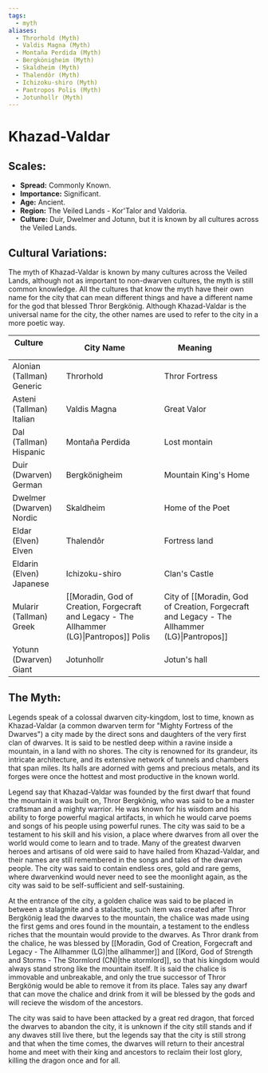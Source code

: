 ```yaml
---
tags:
  - myth
aliases:
  - Throrhold (Myth)
  - Valdis Magna (Myth)
  - Montaña Perdida (Myth)
  - Bergkönigheim (Myth)
  - Skaldheim (Myth)
  - Thalendôr (Myth)
  - Ichizoku-shiro (Myth)
  - Pantropos Polis (Myth)
  - Jotunhollr (Myth)
---
```

# Khazad-Valdar

## Scales:
- **Spread:** Commonly Known.
- **Importance:**  Significant.
- **Age:** Ancient.
- **Region:** The Veiled Lands - Kor'Talor and Valdoria.
- **Culture:** Duir, Dwelmer and Jotunn, but it is known by all cultures across the Veiled Lands.

## Cultural Variations:

The myth of Khazad-Valdar is known by many cultures across the Veiled Lands, although not as important to non-dwarven cultures, the myth is still common knowledge. All the cultures that know the myth have their own name for the city that can mean different things and have a different name for the god that blessed Thror Bergkönig. Although Khazad-Valdar is the universal name for the city, the other names are used to refer to the city in a more poetic way.

| Culture                   | City Name                                                                                | Meaning               |
| ------------------------- | ---------------------------------------------------------------------------------------- | --------------------- |
| Alonian (Tallman) Generic    | Throrhold                                                                                | Thror Fortress        |
| Asteni (Tallman) Italian    | Valdis Magna                                                                             | Great Valor           |
| Dal (Tallman) Hispanic      | Montaña Perdida                                                                          | Lost montain          |
| Duir (Dwarven) German     | Bergkönigheim                                                                            | Mountain King's Home  |
| Dwelmer (Dwarven) Nordic  | Skaldheim                                                                                | Home of the Poet      |
| Eldar (Elven) Elven       | Thalendôr                                                                                | Fortress land         |
| Eldarin (Elven) Japanese  | Ichizoku-shiro                                                                           | Clan's Castle         |
| Mularir (Tallman) Greek     | [[Moradin, God of Creation, Forgecraft and Legacy - The Allhammer (LG)\|Pantropos]] Polis | City of [[Moradin, God of Creation, Forgecraft and Legacy - The Allhammer (LG)\|Pantropos]]     |
| Yotunn (Dwarven) Giant      | Jotunhollr                                                                               | Jotun's hall          |

## The Myth:
Legends speak of a colossal dwarven city-kingdom, lost to time, known as Khazad-Valdar (a common dwarven term for "Mighty Fortress of the Dwarves") a city made by the direct sons and daughters of the very first clan of dwarves. It is said to be nestled deep within a ravine inside a mountain, in a land with no shores. The city is renowned for its grandeur, its intricate architecture, and its extensive network of tunnels and chambers that span miles. Its halls are adorned with gems and precious metals, and its forges were once the hottest and most productive in the known world.

Legend say that Khazad-Valdar was founded by the first dwarf that found the mountain it was built on, Thror Bergkönig, who was said to be a master craftsman and a mighty warrior. He was known for his wisdom and his ability to forge powerful magical artifacts, in which he would carve poems and songs of his people using powerful runes. The city was said to be a testament to his skill and his vision, a place where dwarves from all over the world would come to learn and to trade. Many of the greatest dwarven heroes and artisans of old were said to have hailed from Khazad-Valdar, and their names are still remembered in the songs and tales of the dwarven people. The city was said to contain endless ores, gold and rare gems, where dwarvenkind would never need to see the moonlight again, as the city was said to be self-sufficient and self-sustaining.

At the entrance of the city, a golden chalice was said to be placed in between a stalagmite and a stalactite, such item was created after Thror Bergkönig lead the dwarves to the mountain, the chalice was made using the first gems and ores found in the mountain, a testament to the endless riches that the mountain would provide to the dwarves. As Thror drank from the chalice, he was blessed by [[Moradin, God of Creation, Forgecraft and Legacy - The Allhammer (LG)|the allhammer]] and [[Kord, God of Strength and Storms - The Stormlord (CN)|the stormlord]], so that his kingdom would always stand strong like the mountain itself. It is said the chalice is immovable and unbreakable, and only the true successor of Thror Bergkönig would be able to remove it from its place. Tales say any dwarf that can move the chalice and drink from it will be blessed by the gods and will recieve the wisdom of the ancestors.

The city was said to have been attacked by a great red dragon, that forced the dwarves to abandon the city, it is unknown if the city still stands and if any dwaves still live there, but the legends say that the city is still strong and that when the time comes, the dwarves will return to their ancestral home and meet with their king and ancestors to reclaim their lost glory, killing the dragon once and for all.

  
  


